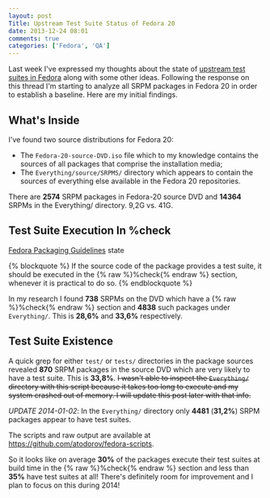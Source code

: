```yaml
---
layout: post
Title: Upstream Test Suite Status of Fedora 20
date: 2013-12-24 08:01
comments: true
categories: ['Fedora', 'QA']
---
```


Last week I've expressed my thoughts about the state of
[upstream test suites in Fedora](https://lists.fedoraproject.org/pipermail/test/2013-December/119637.html)
along with some other ideas. Following the response on this thread I'm starting
to analyze all SRPM packages in Fedora 20 in order to establish a baseline. Here are my initial findings.

What's Inside
-------------

I've found two source distributions for Fedora 20:

* The `Fedora-20-source-DVD.iso` file which to my knowledge contains the sources
of all packages that comprise the installation media;
* The `Everything/source/SRPMS/` directory which appears to contain the sources
of everything else available in the Fedora 20 repositories.


There are **2574** SRPM packages in Fedora-20 source DVD and **14364** SRPMs
in the Everything/ directory. 9,2G vs. 41G.



Test Suite Execution In %check
------------------------------

[Fedora Packaging Guidelines](https://fedoraproject.org/wiki/Packaging:Guidelines#Test_Suites)
state

{% blockquote %}
If the source code of the package provides a test suite,
it should be executed in the {% raw %}%check{% endraw %} section,
whenever it is practical to do so.
{% endblockquote %}


In my research I found **738** SRPMs on the DVD which have a {% raw %}%check{% endraw %}
section and **4838** such packages under `Everything/`. This is **28,6%** and **33,6%**
respectively.

Test Suite Existence
---------------------

A quick grep for either `test/` or `tests/` directories in the package sources revealed
**870** SRPM packages in the source DVD which are very likely to have a test suite.
This is **33,8%**. <strike>I wasn't able to inspect the `Everything/` directory with this script
because it takes too long to execute and my system crashed out of memory.
I will update this post later with that info.</strike>

*UPDATE 2014-01-02*: 
In the `Everything/` directory only **4481** (**31,2%**) SRPM packages appear to have
test suites.

The scripts and raw output are available at <https://github.com/atodorov/fedora-scripts>.

So it looks like on average **30%** of the packages execute their test suites at build
time in the {% raw %}%check{% endraw %} section and less than **35%** have test suites at all!
There's definitely room for improvement and I plan to focus on this during 2014!


